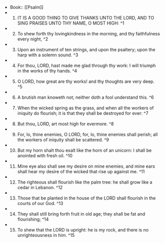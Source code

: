 - Book:: [[Psalm]]
- 1. IT IS A GOOD THING TO GIVE THANKS UNTO THE LORD, AND TO SING PRAISES UNTO THY NAME, O MOST HIGH: ^1
- 2. To shew forth thy lovingkindness in the morning, and thy faithfulness every night, ^2
- 3. Upon an instrument of ten strings, and upon the psaltery; upon the harp with a solemn sound. ^3
- 4. For thou, LORD, hast made me glad through thy work: I will triumph in the works of thy hands. ^4
- 5. O LORD, how great are thy works! and thy thoughts are very deep. ^5
- 6. A brutish man knoweth not; neither doth a fool understand this. ^6
- 7. When the wicked spring as the grass, and when all the workers of iniquity do flourish; it is that they shall be destroyed for ever: ^7
- 8. But thou, LORD, art most high for evermore. ^8
- 9. For, lo, thine enemies, O LORD, for, lo, thine enemies shall perish; all the workers of iniquity shall be scattered. ^9
- 10. But my horn shalt thou exalt like the horn of an unicorn: I shall be anointed with fresh oil. ^10
- 11. Mine eye also shall see my desire on mine enemies, and mine ears shall hear my desire of the wicked that rise up against me. ^11
- 12. The righteous shall flourish like the palm tree: he shall grow like a cedar in Lebanon. ^12
- 13. Those that be planted in the house of the LORD shall flourish in the courts of our God. ^13
- 14. They shall still bring forth fruit in old age; they shall be fat and flourishing; ^14
- 15. To shew that the LORD is upright: he is my rock, and there is no unrighteousness in him. ^15
